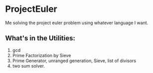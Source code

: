 # ProjectEuler
Me solving the project euler problem using whatever language I want.


## What's in the Utilities:

1. gcd
2. Prime Factorization by Sieve
3. Prime Generator, unranged generation, Sieve, list of divisors
4. two sum solver.